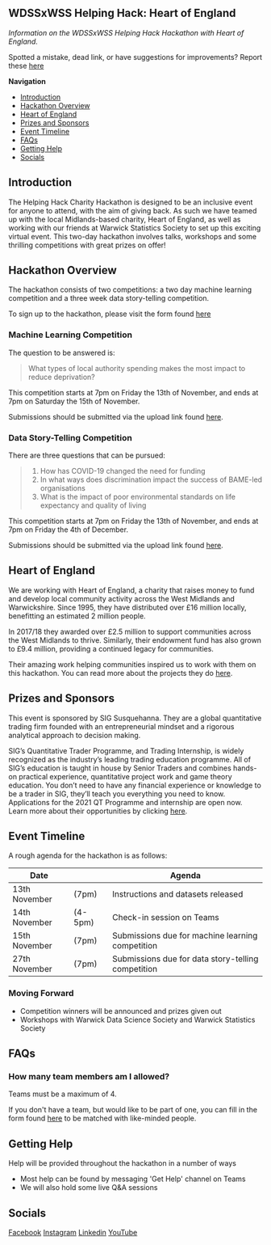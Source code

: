 ## WDSSxWSS Helping Hack: Heart of England

*Information on the WDSSxWSS Helping Hack Hackathon with Heart of England.*

Spotted a mistake, dead link, or have suggestions for improvements? Report these [here]((https://github.com/yasserqureshi1/Helping-Hack/issues/new))

**Navigation**
* [Introduction](#introduction)
* [Hackathon Overview](#hackathon-overview)
* [Heart of England](#heart-of-england)
* [Prizes and Sponsors](#prizes-and-sponsors)
* [Event Timeline](#event-timeline)
* [FAQs](#faqs)
* [Getting Help](#getting-help)
* [Socials](#socials)


## Introduction

The Helping Hack Charity Hackathon is designed to be an inclusive event for anyone to attend, with the aim of giving back.
As such we have teamed up with the local Midlands-based charity, Heart of England, as well as working with our friends 
at Warwick Statistics Society to set up this exciting virtual event. This two-day hackathon involves talks, workshops 
and some thrilling competitions with great prizes on offer!

## Hackathon Overview

The hackathon consists of two competitions: a two day machine learning competition and a three week data story-telling competition.

To sign up to the hackathon, please visit the form found [here]()

### Machine Learning Competition

The question to be answered is:

> What types of local authority spending makes the most impact to reduce deprivation?

This competition starts at 7pm on Friday the 13th of November, and ends at 7pm on Saturday the 15th of November.

Submissions should be submitted via the upload link found [here]().

### Data Story-Telling Competition

There are three questions that can be pursued:

> 1. How has COVID-19 changed the need for funding
> 2. In what ways does discrimination impact the success of BAME-led organisations
> 3. What is the impact of poor environmental standards on life expectancy and quality of living

This competition starts at 7pm on Friday the 13th of November, and ends at 7pm on Friday the 4th of December.

Submissions should be submitted via the upload link found [here]().

## Heart of England

We are working with Heart of England, a charity that raises money to fund and develop local community activity across 
the West Midlands and Warwickshire. Since 1995, they have distributed over £16 million locally, benefitting an 
estimated 2 million people. 

In 2017/18 they awarded over £2.5 million to support communities across the West Midlands to thrive. Similarly, 
their endowment fund has also grown to £9.4 million, providing a continued legacy for communities.

Their amazing work helping communities inspired us to work with them on this hackathon. You can read more about the
projects they do [here](https://www.heartofenglandcf.co.uk/).

## Prizes and Sponsors

This event is sponsored by SIG Susquehanna. They are a global quantitative trading firm founded with an entrepreneurial 
mindset and a rigorous analytical approach to decision making.

SIG’s Quantitative Trader Programme, and Trading Internship, is widely recognized as the industry’s leading trading 
education programme. All of SIG’s education is taught in house by Senior Traders and combines hands-on practical 
experience, quantitative project work and game theory education. You don’t need to have any financial experience or 
knowledge to be a trader in SIG, they’ll teach you everything you need to know. Applications for the 2021 QT Programme 
and internship are open now. Learn more about their opportunities by clicking [here](https://www.sig.com/campus-programmes/trading/).

## Event Timeline

A rough agenda for the hackathon is as follows:

Date     |   | Agenda
---------|---|---------
13th November | (7pm) | Instructions and datasets released
14th November | (4-5pm) | Check-in session on Teams
15th November | (7pm) | Submissions due for machine learning competition
27th November | (7pm) | Submissions due for data story-telling competition


### Moving Forward

- Competition winners will be announced and prizes given out
- Workshops with Warwick Data Science Society and Warwick Statistics Society

## FAQs

### How many team members am I allowed?

Teams must be a maximum of 4.

If you don't have a team, but would like to be part of one, you can fill in the form found [here](link.wdss.io/hackathon-team-request) to be matched with like-minded people.

## Getting Help

Help will be provided throughout the hackathon in a number of ways
- Most help can be found by messaging 'Get Help' channel on Teams
- We will also hold some live Q&A sessions

## Socials

[Facebook](link.wdss.io/facebook)
[Instagram](link.wdss.io/instagram)
[Linkedin](link.wdss.io/linkedin)
[YouTube](link.wdss.io/youtube)



